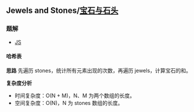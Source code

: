 ## Jewels and Stones/[宝石与石头](https://leetcode-cn.com/problems/jewels-and-stones/)

### 题解
+ [JS](../../codes/js/problems/896/771-e-jewels-and-stones.js)

#### 哈希表
**思路**
先遍历 stones，统计所有元素出现的次数，再遍历 jewels，计算宝石的和。

**复杂度分析**
+ 时间复杂度：O(N + M)，N、M 为两个数组的长度。
+ 空间复杂度：O(N)，N 为 stones 数组的长度。